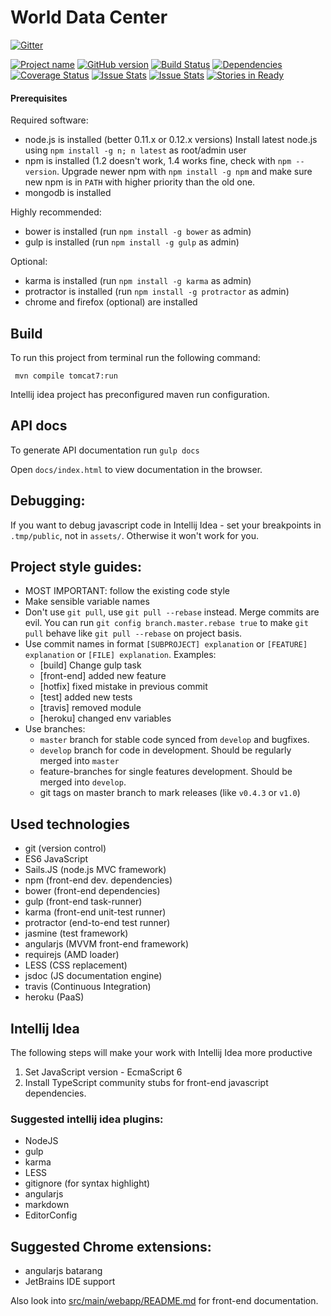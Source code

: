 # World Data Center

[![Gitter](https://badges.gitter.im/Join%20Chat.svg)](https://gitter.im/kpi-wdc/wdc?utm_source=badge&utm_medium=badge&utm_campaign=pr-badge&utm_content=badge)

[![Project name](http://img.shields.io/badge/wdc-widgets-blue.svg)](https://github.com/kpi-wdc/wdc)
[![GitHub version](https://badge.fury.io/gh/kpi-wdc%2Fwdc.svg)](http://badge.fury.io/gh/kpi-wdc%2Fwdc)
[![Build Status](https://travis-ci.org/kpi-wdc/wdc.svg?branch=master)](https://travis-ci.org/kpi-wdc/wdc)
[![Dependencies](https://david-dm.org/kpi-wdc/wdc.svg)](https://david-dm.org/kpi-wdc/wdc)
[![Coverage Status](https://img.shields.io/coveralls/kpi-wdc/wdc.svg)](https://coveralls.io/r/kpi-wdc/wdc)
[![Issue Stats](http://issuestats.com/github/kpi-wdc/wdc/badge/issue)](http://issuestats.com/github/kpi-wdc/wdc)
[![Issue Stats](http://issuestats.com/github/kpi-wdc/wdc/badge/pr)](http://issuestats.com/github/kpi-wdc/wdc)
[![Stories in Ready](https://badge.waffle.io/kpi-wdc/wdc.png?label=ready&title=Ready)](https://waffle.io/kpi-wdc/wdc)

#### Prerequisites

Required software:

- node.js is installed (better 0.11.x or 0.12.x versions)
Install latest node.js using `npm install -g n; n latest` as root/admin user
- npm is installed (1.2 doesn't work, 1.4 works fine, check with `npm --version`.
Upgrade newer npm with `npm install -g npm` and make sure new npm is in `PATH` with higher priority than the old one.
- mongodb is installed

Highly recommended:
- bower is installed (run `npm install -g bower` as admin)
- gulp is installed (run `npm install -g gulp` as admin)

Optional:
- karma is installed (run `npm install -g karma` as admin)
- protractor is installed (run `npm install -g protractor` as admin)
- chrome and firefox (optional) are installed

## Build
To run this project from terminal run the following command:

     mvn compile tomcat7:run

Intellij idea project has preconfigured maven run configuration.

## API docs
To generate API documentation run `gulp docs`

Open `docs/index.html` to view documentation in the browser.

## Debugging:

  If you want to debug javascript code in Intellij Idea - set your breakpoints in `.tmp/public`,
  not in `assets/`.
  Otherwise it won't work for you.

## Project style guides:

  - MOST IMPORTANT: follow the existing code style
  - Make sensible variable names
  - Don't use `git pull`, use `git pull --rebase` instead. Merge commits are evil. You can run `git config branch.master.rebase true` to make `git pull` behave like `git pull --rebase` on project basis.
  - Use commit names in format `[SUBPROJECT] explanation` or `[FEATURE] explanation` or `[FILE] explanation`. Examples:
      - [build] Change gulp task
      - [front-end] added new feature
      - [hotfix] fixed mistake in previous commit
      - [test] added new tests
      - [travis] removed module
      - [heroku] changed env variables
  - Use branches:
     - `master` branch for stable code synced from `develop` and bugfixes.
     - `develop` branch for code in development. Should be regularly merged into `master`
     - feature-branches for single features development. Should be merged into `develop`.
     - git tags on master branch to mark releases (like `v0.4.3` or `v1.0`)

## Used technologies

  - git (version control)
  - ES6 JavaScript
  - Sails.JS (node.js MVC framework)
  - npm (front-end dev. dependencies)
  - bower (front-end dependencies)
  - gulp (front-end task-runner)
  - karma (front-end unit-test runner)
  - protractor (end-to-end test runner)
  - jasmine (test framework)
  - angularjs (MVVM front-end framework)
  - requirejs (AMD loader)
  - LESS (CSS replacement)
  - jsdoc (JS documentation engine)
  - travis (Continuous Integration)
  - heroku (PaaS)

## Intellij Idea

The following steps will make your work with Intellij Idea more productive

1. Set JavaScript version - EcmaScript 6
2. Install TypeScript community stubs for front-end javascript dependencies.

### Suggested intellij idea plugins:

  - NodeJS
  - gulp
  - karma
  - LESS
  - gitignore (for syntax highlight)
  - angularjs
  - markdown
  - EditorConfig

## Suggested Chrome extensions:

  - angularjs batarang
  - JetBrains IDE support

Also look into [src/main/webapp/README.md](src/main/webapp/README.md) for front-end documentation.
